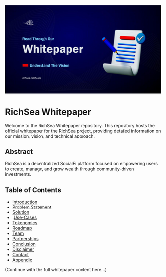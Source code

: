 ![RichSea Logo](https://github.com/RichSea-SocialFi/Whitepaper/blob/main/rich-whitepaper.jpg)

# RichSea Whitepaper

Welcome to the RichSea Whitepaper repository. This repository hosts the official whitepaper for the RichSea project, providing detailed information on our mission, vision, and technical approach. 

## Abstract
RichSea is a decentralized SocialFi platform focused on empowering users to create, manage, and grow wealth through community-driven investments.

## Table of Contents
- [Introduction](introduction.md)
- [Problem Statement](problem-statement.md)
- [Solution](solution.md)
- .[Use-Cases](UseCase.md)
- [Tokenomics](tokenomics.md)
- [Roadmap](roadmap.md)
- [Team](team.md)
- [Partnerships](partnerships.md)
- [Conclusion](conclusion.md)
- [Disclaimer](disclaimer)
- [Contact](contact)
- [Appendix](appendix.md)

(Continue with the full whitepaper content here…)

